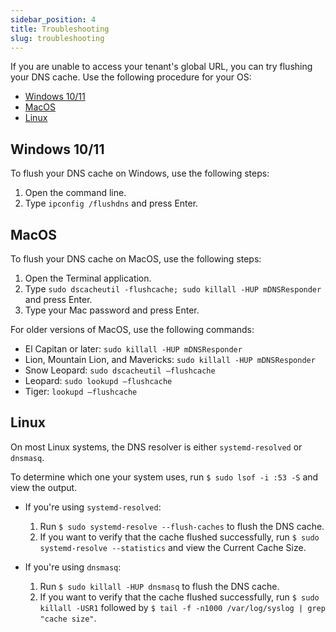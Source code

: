 ```yaml
---
sidebar_position: 4
title: Troubleshooting
slug: troubleshooting
---
```


If you are unable to access your tenant's global URL, you can try flushing your DNS cache. Use the following procedure for your OS:

* [Windows 10/11](#windows-1011)
* [MacOS](#macos)
* [Linux](#linux)

## Windows 10/11

To flush your DNS cache on Windows, use the following steps:

1. Open the command line.
2. Type `ipconfig /flushdns` and press Enter.

## MacOS

To flush your DNS cache on MacOS, use the following steps:

1. Open the Terminal application.
2. Type `sudo dscacheutil -flushcache; sudo killall -HUP mDNSResponder` and press Enter.
3. Type your Mac password and press Enter.

For older versions of MacOS, use the following commands:

* El Capitan or later: `sudo killall -HUP mDNSResponder`
* Lion, Mountain Lion, and Mavericks: `sudo killall -HUP mDNSResponder`
* Snow Leopard: `sudo dscacheutil –flushcache`
* Leopard: `sudo lookupd –flushcache`
* Tiger: `lookupd –flushcache`

## Linux

On most Linux systems, the DNS resolver is either `systemd-resolved` or `dnsmasq`. 

To determine which one your system uses, run `$ sudo lsof -i :53 -S` and view the output.

* If you're using `systemd-resolved`:

	1. Run `$ sudo systemd-resolve --flush-caches` to flush the DNS cache.
	2. If you want to verify that the cache flushed successfully, run `$ sudo systemd-resolve --statistics` and view the Current Cache Size.

* If you're using `dnsmasq`:

	1. Run `$ sudo killall -HUP dnsmasq` to flush the DNS cache.
	2. If you want to verify that the cache flushed successfully, run `$ sudo killall -USR1` followed by `$ tail -f -n1000 /var/log/syslog | grep "cache size"`.
